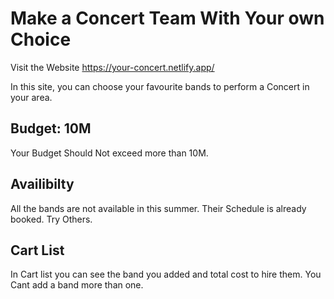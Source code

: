 # Make a Concert Team With Your own Choice

Visit the Website https://your-concert.netlify.app/
 
 In this site, you can choose your favourite bands to perform a Concert in your area. 
 
 ## Budget: 10M 
 
 Your Budget Should Not exceed more than 10M. 
 
 ## Availibilty 
 
 All the bands are not available in this summer. Their Schedule is already booked. Try Others. 
 
 ## Cart List
 
 In Cart list you can see the band you added and total cost to hire them. You Cant add a band more than one. 


